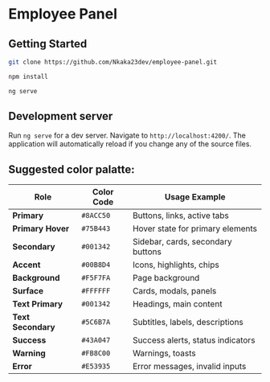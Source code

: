 # Employee Panel

## Getting Started

```bash
git clone https://github.com/Nkaka23dev/employee-panel.git
```

```bash
npm install
```
```bash
ng serve
```

## Development server

Run `ng serve` for a dev server. Navigate to `http://localhost:4200/`. The application will automatically reload if you change any of the source files.

## Suggested color palatte:

| Role               | Color Code | Usage Example                     |
| ------------------ | ---------- | --------------------------------- |
| **Primary**        | `#8ACC50`  | Buttons, links, active tabs       |
| **Primary Hover**  | `#75B443`  | Hover state for primary elements  |
| **Secondary**      | `#001342`  | Sidebar, cards, secondary buttons |
| **Accent**         | `#00B8D4`  | Icons, highlights, chips          |
| **Background**     | `#F5F7FA`  | Page background                   |
| **Surface**        | `#FFFFFF`  | Cards, modals, panels             |
| **Text Primary**   | `#001342`  | Headings, main content            |
| **Text Secondary** | `#5C6B7A`  | Subtitles, labels, descriptions   |
| **Success**        | `#43A047`  | Success alerts, status indicators |
| **Warning**        | `#FB8C00`  | Warnings, toasts                  |
| **Error**          | `#E53935`  | Error messages, invalid inputs    |

